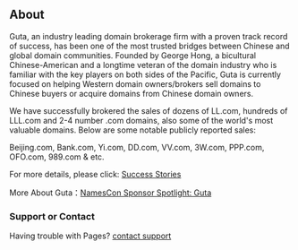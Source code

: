 ## About

Guta, an industry leading domain brokerage firm with a proven track record of success, has been one of the most trusted bridges between Chinese and global domain communities. Founded by George Hong, a bicultural Chinese-American and a longtime veteran of the domain industry who is familiar with the key players on both sides of the Pacific, Guta is currently focused on helping Western domain owners/brokers sell domains to Chinese buyers or acquire domains from Chinese domain owners.

We have successfully brokered the sales of dozens of LL.com, hundreds of LLL.com and 2-4 number .com domains, also some of the world's most valuable domains. Below are some notable publicly reported sales:

Beijing.com, Bank.com, Yi.com, DD.com, VV.com, 3W.com, PPP.com, OFO.com, 989.com & etc.

For more details, please click: [Success Stories](https://www.guta.com/en/success/)

More About Guta：[NamesCon Sponsor Spotlight: Guta](https://domaininvesting.com/namescon-sponsor-spotlight-guta/)


### Support or Contact

Having trouble with Pages?  [contact support](https://www.guta.com/en/#contact-section)
